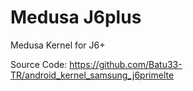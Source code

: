 # Medusa J6plus
Medusa Kernel for J6+

Source Code: https://github.com/Batu33-TR/android_kernel_samsung_j6primelte
